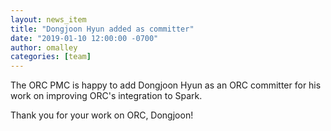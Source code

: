 ```yaml
---
layout: news_item
title: "Dongjoon Hyun added as committer"
date: "2019-01-10 12:00:00 -0700"
author: omalley
categories: [team]
---
```


The ORC PMC is happy to add Dongjoon Hyun as an ORC committer for his
work on improving ORC's integration to Spark.

Thank you for your work on ORC, Dongjoon!